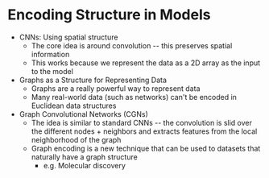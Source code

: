# Encoding Structure in Models

- CNNs: Using spatial structure
  - The core idea is around convolution -- this preserves spatial information
  - This works because we represent the data as a 2D array as the input to the model
- Graphs as a Structure for Representing Data
    - Graphs are a really powerful way to represent data
    - Many real-world data (such as networks) can't be encoded in Euclidean data structures
- Graph Convolutional Networks (CGNs)
  - The idea is similar to standard CNNs -- the convolution is slid over the different nodes + neighbors and extracts features
  from the local neighborhood of the graph
  - Graph encoding is a new technique that can be used to datasets that naturally have a graph structure
    - e.g. Molecular discovery